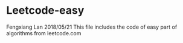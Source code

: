 # Leetcode-easy
Fengxiang Lan 2018/05/21
This file includes the code of easy part of algorithms from leetcode.com
